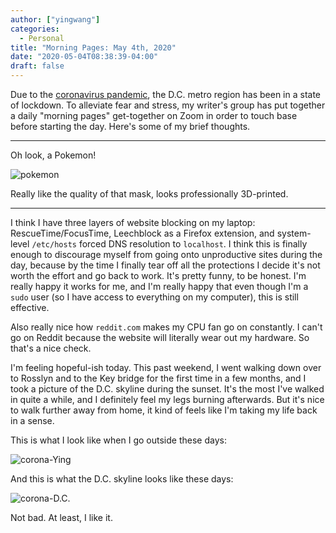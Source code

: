 ```yaml
---
author: ["yingwang"]
categories:
  - Personal
title: "Morning Pages: May 4th, 2020"
date: "2020-05-04T08:38:39-04:00"
draft: false
---
```


Due to the [coronavirus
pandemic](https://en.wikipedia.org/wiki/2019-20_coronavirus_pandemic), the D.C.
metro region has been in a state of lockdown. To alleviate fear and stress, my
writer's group has put together a daily "morning pages" get-together on Zoom in
order to touch base before starting the day. Here's some of my brief thoughts.

---

Oh look, a Pokemon!

![pokemon](/img/posts/2020/05/04/morning_pages.jpg)

Really like the quality of that mask, looks professionally 3D-printed.

---

I think I have three layers of website blocking on my laptop:
RescueTime/FocusTime, Leechblock as a Firefox extension, and system-level
`/etc/hosts` forced DNS resolution to `localhost`. I think this is finally
enough to discourage myself from going onto unproductive sites during the day,
because by the time I finally tear off all the protections I decide it's not
worth the effort and go back to work. It's pretty funny, to be honest. I'm
really happy it works for me, and I'm really happy that even though I'm a `sudo`
user (so I have access to everything on my computer), this is still effective.

Also really nice how `reddit.com` makes my CPU fan go on constantly. I can't go
on Reddit because the website will literally wear out my hardware. So that's a
nice check.

I'm feeling hopeful-ish today. This past weekend, I went walking down over to
Rosslyn and to the Key bridge for the first time in a few months, and I took a
picture of the D.C. skyline during the sunset. It's the most I've walked in
quite a while, and I definitely feel my legs burning afterwards. But it's nice
to walk further away from home, it kind of feels like I'm taking my life back in
a sense.

This is what I look like when I go outside these days:

![corona-Ying](/img/posts/2020/05/04/morning_pages_2.jpg)

And this is what the D.C. skyline looks like these days:

![corona-D.C.](/img/posts/2020/05/04/morning_pages_3.jpg)

Not bad. At least, I like it.
